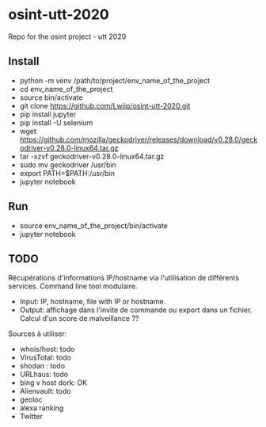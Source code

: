 # osint-utt-2020
Repo for the osint project - utt 2020

## Install
- python -m venv /path/to/project/env_name_of_the_project
- cd env_name_of_the_project
- source bin/activate
- git clone https://github.com/Lwiip/osint-utt-2020.git
- pip install jupyter 
- pip install -U selenium 
- wget https://github.com/mozilla/geckodriver/releases/download/v0.28.0/geckodriver-v0.28.0-linux64.tar.gz
- tar -xzvf geckodriver-v0.28.0-linux64.tar.gz 
- sudo mv geckodriver /usr/bin  
- export PATH=$PATH:/usr/bin
- jupyter notebook 

## Run 
- source env_name_of_the_project/bin/activate
- jupyter notebook 


## TODO
Récupérations d'informations IP/hostname via l'utilisation de différents services.
Command line tool modulaire.
- Input: IP, hostname, file with IP or hostname. 
- Output: affichage dans l'invite de commande ou export dans un fichier. 
Calcul d'un score de malveillance ??


Sources à utiliser:

- whois/host: todo
- VirusTotal: todo
- shodan : todo
- URLhaus: todo
- bing v host dork: OK
- Alienvault: todo
- geoloc 
- alexa ranking
- Twitter

    

